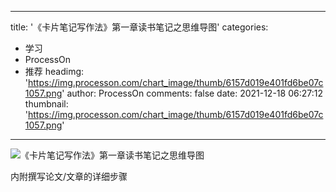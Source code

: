 
---
title: '《卡片笔记写作法》第一章读书笔记之思维导图'
categories: 
 - 学习
 - ProcessOn
 - 推荐
headimg: 'https://img.processon.com/chart_image/thumb/6157d019e401fd6be07c1057.png'
author: ProcessOn
comments: false
date: 2021-12-18 06:27:12
thumbnail: 'https://img.processon.com/chart_image/thumb/6157d019e401fd6be07c1057.png'
---

<div>   
<img class="thumb" alt="《卡片笔记写作法》第一章读书笔记之思维导图" src="https://img.processon.com/chart_image/thumb/6157d019e401fd6be07c1057.png" referrerpolicy="no-referrer">
<p>内附撰写论文/文章的详细步骤</p>  
</div>
            